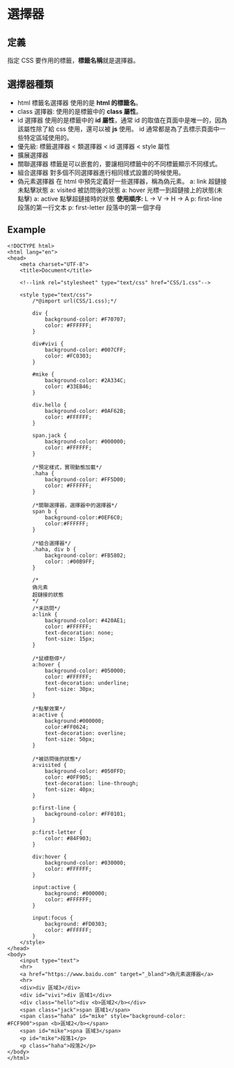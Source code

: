 # 選擇器

## 定義
指定 CSS 要作用的標籤，**標籤名稱**就是選擇器。

## 選擇器種類
- html 標籤名選擇器
  使用的是 **html 的標籤名**。
- class 選擇器: 
  使用的是標籤中的 **class 屬性**。
- id 選擇器
  使用的是標籤中的 **id 屬性**，通常 id 的取值在頁面中是唯一的，因為該屬性除了給 css 使用，還可以被 **js** 使用。
  id 通常都是為了去標示頁面中一些特定區域使用的。
- 優先級: 
  標籤選擇器 < 類選擇器 < id 選擇器 < style 屬性
- 擴展選擇器
 - 關聯選擇器
   標籤是可以嵌套的，要讓相同標籤中的不同標籤顯示不同樣式。
 - 組合選擇器
   對多個不同選擇器進行相同樣式設置的時候使用。
 - 偽元素選擇器
   在 html 中預先定義好一些選擇器，稱為偽元素。
   a: link 超鏈接未點擊狀態
   a: visited 被訪問後的狀態
   a: hover 光標一到超鏈接上的狀態(未點擊)
   a: active 點擊超鏈接時的狀態
   **使用順序:** L -> V -> H -> A
   p: first-line 段落的第一行文本
   p: first-letter 段落中的第一個字母

## Example
```
<!DOCTYPE html>
<html lang="en">
<head>
	<meta charset="UTF-8">
	<title>Document</title>
	
	<!--link rel="stylesheet" type="text/css" href="CSS/1.css"-->

	<style type="text/css">
		/*@import url(CSS/1.css);*/

		div {
			background-color: #F70707;
			color: #FFFFFF;
		}

		div#vivi {
			background-color: #007CFF;
			color: #FC0303;
		}

		#mike {
			background-color: #2A334C;
			color: #33EB46;
		}

		div.hello {
			background-color: #0AF62B;
			color: #FFFFFF;
		}

		span.jack {
			background-color: #000000;
			color: #FFFFFF;
		}
		
		/*預定樣式，實現動態加載*/
		.haha {
			background-color: #FF5D00;
			color: #FFFFFF;
		}
 		
 		/*關聯選擇器，選擇器中的選擇器*/
		span b {
			background-color:#0EF6C0;
			color:#FFFFFF;
		}

		/*組合選擇器*/
		.haha, div b {
			background-color: #FB5802;
			color: :#00B9FF;
		}

		/*
		偽元素
		超鏈接的狀態
		*/
		/*未訪問*/
		a:link {
			background-color: #420AE1;
			color: #FFFFFF;
			text-decoration: none;
			font-size: 15px;
		}

		/*鼠標懸停*/
		a:hover {
			background-color: #050000;
			color: #FFFFFF;
			text-decoration: underline;
			font-size: 30px;
		} 

		/*點擊效果*/
		a:active {
			background:#000000;
			color:#FF0624;
			text-decoration: overline;
			font-size: 50px;
		}

		/*被訪問後的狀態*/
		a:visited {
			background-color: #050FFD;
			color: #0FF905;
			text-decoration: line-through;
			font-size: 40px;
		}

		p:first-line {
			background-color: #FF0101;
		}

		p:first-letter {
			color: #84F903;
		}

		div:hover {
			background-color: #030000;
			color: #FFFFFF;
		}

		input:active {
			background: #000000;
			color: #FFFFFF;
		}

		input:focus {
			background: #FD0303;
			color: #FFFFFF;
		}
	</style>
</head>
<body>
	<input type="text">
	<hr>
	<a href="https://www.baidu.com" target="_bland">偽元素選擇器</a>
	<hr>
	<div>div 區域3</div>
	<div id="vivi">div 區域1</div>
	<div class="hello">div <b>區域2</b></div>
	<span class="jack">span 區域1</span>
	<span class="haha" id="mike" style="background-color: #FCF900">span <b>區域2</b></span>
	<span id="mike">spna 區域3</span>
	<p id="mike">段落1</p>
	<p class="haha">段落2</p>
</body>
</html>
```

